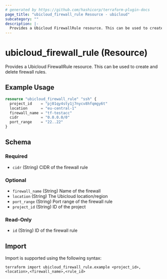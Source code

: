 ```yaml
---
# generated by https://github.com/hashicorp/terraform-plugin-docs
page_title: "ubicloud_firewall_rule Resource - ubicloud"
subcategory: ""
description: |-
  Provides a Ubicloud FirewallRule resource. This can be used to create and delete firewall rules.
---
```


# ubicloud_firewall_rule (Resource)

Provides a Ubicloud FirewallRule resource. This can be used to create and delete firewall rules.

## Example Usage

```terraform
resource "ubicloud_firewall_rule" "ssh" {
  project_id    = "pj01qy4sty1j7nycv8hfqmgy6t"
  location      = "eu-central-1"
  firewall_name = "tf-testacc"
  cidr          = "0.0.0.0/0"
  port_range    = "22..22"
}
```

<!-- schema generated by tfplugindocs -->
## Schema

### Required

- `cidr` (String) CIDR of the firewall rule

### Optional

- `firewall_name` (String) Name of the firewall
- `location` (String) The Ubicloud location/region
- `port_range` (String) Port range of the firewall rule
- `project_id` (String) ID of the project

### Read-Only

- `id` (String) ID of the firewall rule

## Import

Import is supported using the following syntax:

```shell
terraform import ubicloud_firewall_rule.example <project_id>,<location>,<firewall_name>,<rule_id>
```
